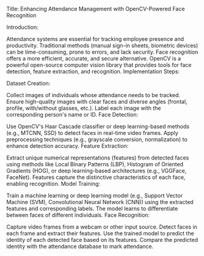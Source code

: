 Title: Enhancing Attendance Management with OpenCV-Powered Face Recognition

Introduction:

Attendance systems are essential for tracking employee presence and productivity.
Traditional methods (manual sign-in sheets, biometric devices) can be time-consuming, prone to errors, and lack security.
Face recognition offers a more efficient, accurate, and secure alternative.
OpenCV is a powerful open-source computer vision library that provides tools for face detection, feature extraction, and recognition.
Implementation Steps:

Dataset Creation:

Collect images of individuals whose attendance needs to be tracked.
Ensure high-quality images with clear faces and diverse angles (frontal, profile, with/without glasses, etc.).
Label each image with the corresponding person's name or ID.
Face Detection:

Use OpenCV's Haar Cascade classifier or deep learning-based methods (e.g., MTCNN, SSD) to detect faces in real-time video frames.
Apply preprocessing techniques (e.g., grayscale conversion, normalization) to enhance detection accuracy.
Feature Extraction:

Extract unique numerical representations (features) from detected faces using methods like Local Binary Patterns (LBP), Histogram of Oriented Gradients (HOG), or deep learning-based architectures (e.g., VGGFace, FaceNet).
Features capture the distinctive characteristics of each face, enabling recognition.
Model Training:

Train a machine learning or deep learning model (e.g., Support Vector Machine (SVM), Convolutional Neural Network (CNN)) using the extracted features and corresponding labels.
The model learns to differentiate between faces of different individuals.
Face Recognition:

Capture video frames from a webcam or other input source.
Detect faces in each frame and extract their features.
Use the trained model to predict the identity of each detected face based on its features.
Compare the predicted identity with the attendance database to mark attendance.
